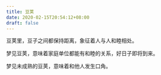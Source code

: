 ```yaml
---
title: 豆荚
date: 2020-02-15T20:54:12+08:00
draft: false
---
```


豆荚里，豆子之间都保持距离，象征着人与人和睦相处。

梦见豆荚，意味着家庭单位都能有和睦的关系，好日子即将到来。

梦见未成熟的豆荚，意味着和他人发生口角。